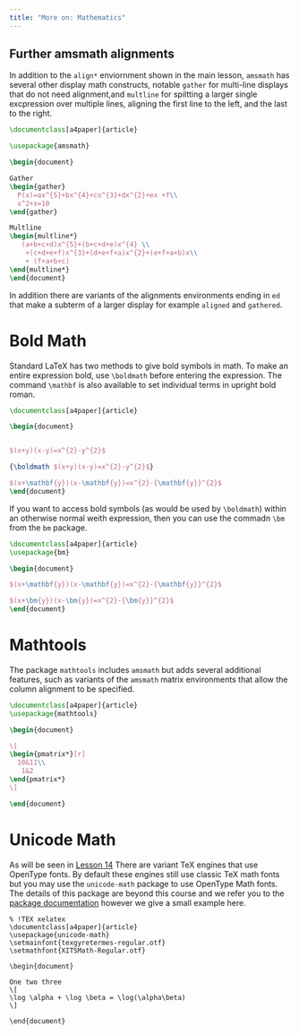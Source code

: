 ```yaml
---
title: "More on: Mathematics"
---
```



## Further amsmath alignments

In addition to the `align*` enviornment shown in the main lesson,
`amsmath` has several other display math constructs, notable `gather`
for multi-line displays that do not need alignment,and `multline` for
spiltting a larger single excpression over multiple lines, aligning the
first line to the left, and the last to the right.

```latex
\documentclass[a4paper]{article}

\usepackage{amsmath}

\begin{document}

Gather
\begin{gather}
  P(x)=ax^{5}+bx^{4}+cx^{3}+dx^{2}+ex +f\\
  x^2+x=10
\end{gather}

Multline
\begin{multline*}
   (a+b+c+d)x^{5}+(b+c+d+e)x^{4} \\
    +(c+d+e+f)x^{3}+(d+e+f+a)x^{2}+(e+f+a+b)x\\
    + (f+a+b+c)
\end{multline*}
\end{document}
```

In addition there are variants of the alignments environments ending
in `ed` that make a subterm of a larger display for example `aligned` and
`gathered`.

# Bold Math
Standard LaTeX has two methods to give bold symbols in math. To make
an entire expression bold, use `\boldmath` before entering the
expression. The command `\mathbf` is also available to set individual
terms in upright bold roman.

```latex
\documentclass[a4paper]{article}

\begin{document}


$(x+y)(x-y)=x^{2}-y^{2}$

{\boldmath $(x+y)(x-y)=x^{2}-y^{2}$}

$(x+\mathbf{y})(x-\mathbf{y})=x^{2}-{\mathbf{y}}^{2}$
\end{document}
```

If you want to access bold symbols (as would be used by `\boldmath`)
within an otherwise normal weith expression, then you can use the
commadn `\bm` from the `bm` package.

```latex
\documentclass[a4paper]{article}
\usepackage{bm}

\begin{document}

$(x+\mathbf{y})(x-\mathbf{y})=x^{2}-{\mathbf{y}}^{2}$

$(x+\bm{y})(x-\bm{y})=x^{2}-{\bm{y}}^{2}$
\end{document}
```

# Mathtools
The package `mathtools` includes `amsmath` but adds several additional
features, such as variants of the `amsmath` matrix environments that
allow the column alignment to be specified.
```latex
\documentclass[a4paper]{article}
\usepackage{mathtools}

\begin{document}

\[
\begin{pmatrix*}[r]
  10&11\\
   1&2
\end{pmatrix*}
\]

\end{document}
```

# Unicode Math

As will be seen in [Lesson 14](lesson-14) There are variant TeX
engines that use OpenType fonts. By default these engines still use
classic TeX math fonts but you may use the `unicode-math` package
to use OpenType Math fonts. The details of this package are beyond
this course and we refer you to the
[package documentation](https://texdoc.net/pkg/unicode-math)
however we give a small example here.

```
% !TEX xelatex
\documentclass[a4paper]{article}
\usepackage{unicode-math}
\setmainfont{texgyretermes-regular.otf}
\setmathfont{XITSMath-Regular.otf}

\begin{document}

One two three
\[
\log \alpha + \log \beta = \log(\alpha\beta)
\]

\end{document}
```
